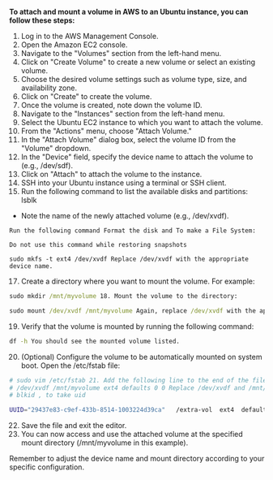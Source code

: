 **To attach and mount a volume in AWS to an Ubuntu instance, you can follow these steps:**

 1. Log in to the AWS Management Console.
2. Open the Amazon EC2 console.
3. Navigate to the "Volumes" section from the left-hand menu.
4. Click on "Create Volume" to create a new volume or select an existing volume.
5. Choose the desired volume settings such as volume type, size, and availability zone.
6. Click on "Create" to create the volume.
7. Once the volume is created, note down the volume ID.
8. Navigate to the "Instances" section from the left-hand menu.
9. Select the Ubuntu EC2 instance to which you want to attach the volume.
10. From the "Actions" menu, choose "Attach Volume."
11. In the "Attach Volume" dialog box, select the volume ID from the "Volume" dropdown.
12. In the "Device" field, specify the device name to attach the volume to (e.g., /dev/sdf).
13. Click on "Attach" to attach the volume to the instance.
14. SSH into your Ubuntu instance using a terminal or SSH client.
15. Run the following command to list the available disks and partitions:
    lsblk

* Note the name of the newly attached volume (e.g., /dev/xvdf).
```
Run the following command Format the disk and To make a File System:

Do not use this command while restoring snapshots

sudo mkfs -t ext4 /dev/xvdf Replace /dev/xvdf with the appropriate device name.
```
17. Create a directory where you want to mount the volume. For example:

```cmd
sudo mkdir /mnt/myvolume 18. Mount the volume to the directory:
```
```cmd
sudo mount /dev/xvdf /mnt/myvolume Again, replace /dev/xvdf with the appropriate device name.
```
19. Verify that the volume is mounted by running the following command:
```cmd
df -h You should see the mounted volume listed.
```
20. (Optional) Configure the volume to be automatically mounted on system boot. Open the /etc/fstab file:
```bash
# sudo vim /etc/fstab 21. Add the following line to the end of the file:
# /dev/xvdf /mnt/myvolume ext4 defaults 0 0 Replace /dev/xvdf and /mnt/myvolume with the appropriate device name and mount directory, respectively.
# blkid , to take uid 

UUID="29437e83-c9ef-433b-8514-1003224d39ca"   /extra-vol  ext4  default  0 0
```
22. Save the file and exit the editor.
23. You can now access and use the attached volume at the specified mount directory (/mnt/myvolume in this example).

Remember to adjust the device name and mount directory according to your specific configuration.
